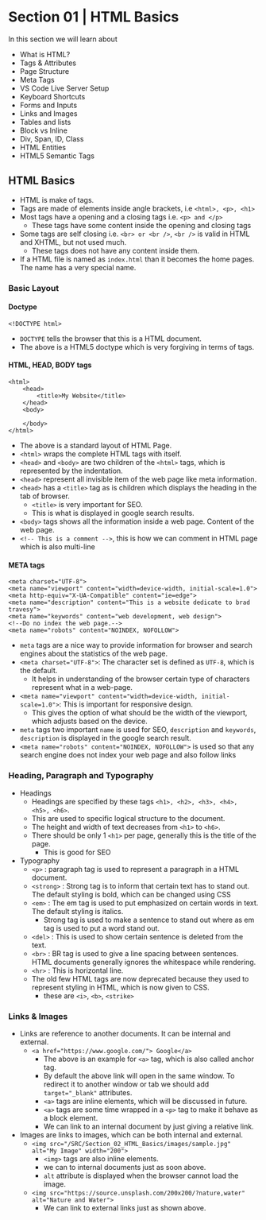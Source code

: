 # Section 01 | HTML Basics #

In this section we will learn about
* What is HTML?
* Tags & Attributes
* Page Structure
* Meta Tags
* VS Code Live Server Setup
* Keyboard Shortcuts
* Forms and Inputs
* Links and Images
* Tables and lists
* Block vs Inline
* Div, Span, ID, Class
* HTML Entities
* HTML5 Semantic Tags

## HTML Basics ##

* HTML is make of tags.
* Tags are made of elements inside angle brackets, i.e `<html>, <p>, <h1>`
* Most tags have a opening and a closing tags i.e. `<p> and </p>`
    - These tags have some content inside the opening and closing tags
* Some tags are self closing i.e. `<br> or <br />`, `<br />` is valid in HTML and XHTML, but not used much.
    - These tags does not have any content inside them.
* If a HTML file is named as `index.html` than it becomes the home pages. The name has a very special name.

### Basic Layout ###

#### Doctype ####

````
<!DOCTYPE html>
````
* `DOCTYPE` tells the browser that this is a HTML document.
* The above is a HTML5 doctype which is very forgiving in terms of tags.

#### HTML, HEAD, BODY tags ####

````
<html>
    <head>
        <title>My Website</title>
    </head>
    <body>
        
    </body>
</html>
````

* The above is a standard layout of HTML Page.
* `<html>` wraps the complete HTML tags with itself.
* `<head>` and `<body>` are two children of the `<html>` tags, which is represented by the indentation.
* `<head>` represent all invisible item of the web page like meta information.
* `<head>` has a `<title>` tag as is children which displays the heading in the tab of browser.
    - `<title>` is very important for SEO.
    - This is what is displayed in google search results.
* `<body>` tags shows all the information inside a web page. Content of the web page.
* `<!-- This is a comment -->`, this is how we can comment in HTML page which is also multi-line

#### META tags ####
````
<meta charset="UTF-8">
<meta name="viewport" content="width=device-width, initial-scale=1.0">
<meta http-equiv="X-UA-Compatible" content="ie=edge">
<meta name="description" content="This is a website dedicate to brad travesy">
<meta name="keywords" content="web development, web design">
<!--Do no index the web page.-->
<meta name="robots" content="NOINDEX, NOFOLLOW">

````

* `meta` tags are a nice way to provide information for browser and search engines about the statistics of the web page.
* `<meta charset="UTF-8">`: The character set is defined as `UTF-8`, which is the default.
    - It helps in understanding of the browser certain type of characters represent what in a web-page.
* `<meta name="viewport" content="width=device-width, initial-scale=1.0">`: This is important for responsive design. 
    - This gives the option of what should be the width of the viewport, which adjusts based on the device.
* `meta` tags two important `name` is used for SEO, `description` and `keywords`, `description` is displayed in the google search result.
* `<meta name="robots" content="NOINDEX, NOFOLLOW">` is used so that any search engine does not index your web page and also follow links

### Heading, Paragraph and Typography ###

* Headings
    - Headings are specified by these tags `<h1>, <h2>, <h3>, <h4>, <h5>, <h6>`.
    - This are used to specific logical structure to the document.
    - The height and width of text decreases from `<h1>` to `<h6>`.
    - There should be only 1 `<h1>` per page, generally this is the title of the page.
        + This is good for SEO
* Typography
    - `<p>` : paragraph tag is used to represent a paragraph in a HTML document.
    - `<strong>` : Strong tag is to inform that certain text has to stand out. The default styling is bold, which can be changed using CSS
    - `<em>` : The em tag is used to put emphasized on certain words in text. The default styling is italics.
        - Strong tag is used to make a sentence to stand out where as em tag is used to put a word stand out.
    - `<del>` : This is used to show certain sentence is deleted from the text.
    - `<br>` :  BR tag is used to give a line spacing between sentences. HTML documents generally ignores the whitespace while rendering.
    - `<hr>` : This is horizontal line.
    - The old few HTML tags are now deprecated because they used to represent styling in HTML, which is now given to CSS.
        - these are `<i>`, `<b>`, `<strike>`  

### Links & Images ###

* Links are reference to another documents. It can be internal and external.
    - `<a href="https://www.google.com/"> Google</a>`
        + The above is an example for `<a>` tag, which is also called anchor tag.
        + By default the above link will open in the same window. To redirect it to another window or tab we should add `target="_blank"` attributes.
        + `<a>` tags are inline elements, which will be discussed in future.
        + `<a>` tags are some time wrapped in a `<p>` tag to make it behave as a block element.
        + We can link to an internal document by just giving a relative link.
* Images are links to images, which can be both internal and external.
    - `<img src="/SRC/Section_02_HTML_Basics/images/sample.jpg" alt="My Image" width="200">`
        + `<img>` tags are also inline elements.
        + we can to internal documents just as soon above.
        + `alt` attribute is displayed when the browser cannot load the image.
    - `<img src="https://source.unsplash.com/200x200/?nature,water" alt="Nature and Water">`
        + We can link to external links just as shown above.
























